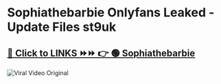 
 # Sophiathebarbie Onlyfans Leaked - Update Files st9uk

## <h2><a href="https://clipsfans.com/Sophiathebarbie&ref=git">🔗 Click to LINKS ⏩⏩ 👉 🟢 Sophiathebarbie </a></h2>

<a href="https://clipsfans.com/Sophiathebarbie&ref=git" rel="nofollow" data-target="animated-image.originalLink"><img src="https://i.ibb.co.com/xMMVF88/686577567.gif" alt="Viral Video Original" style="max-width: 100%; display: inline-block;" data-target="animated-image.originalImage"></a>

